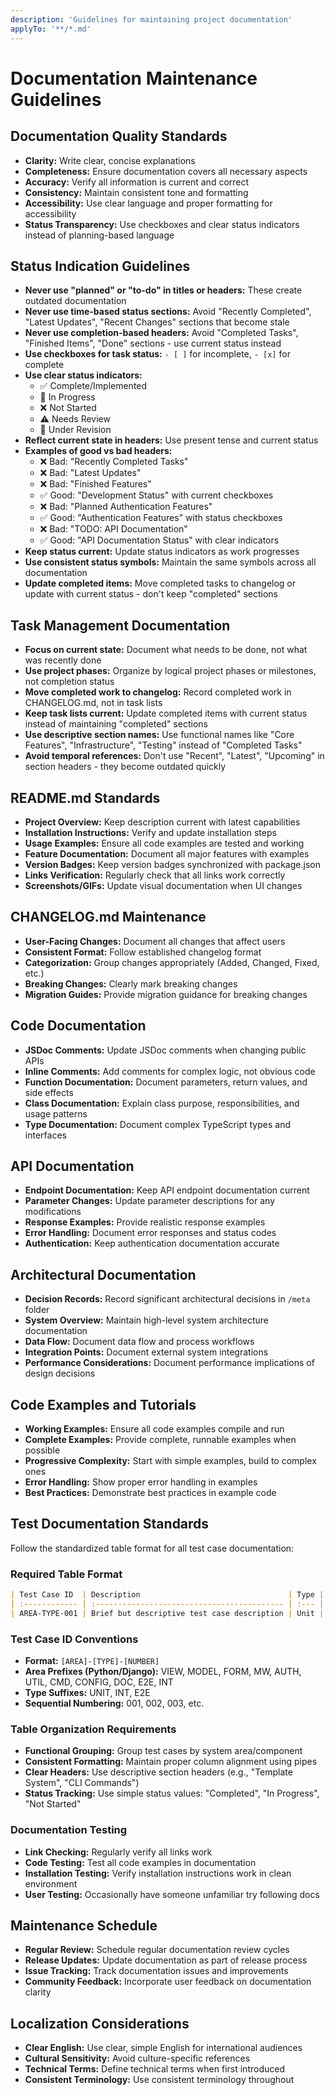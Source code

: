 ```yaml
---
description: 'Guidelines for maintaining project documentation'
applyTo: '**/*.md'
---
```


# Documentation Maintenance Guidelines

## Documentation Quality Standards

- **Clarity:** Write clear, concise explanations
- **Completeness:** Ensure documentation covers all necessary aspects
- **Accuracy:** Verify all information is current and correct
- **Consistency:** Maintain consistent tone and formatting
- **Accessibility:** Use clear language and proper formatting for accessibility
- **Status Transparency:** Use checkboxes and clear status indicators instead of planning-based language

## Status Indication Guidelines

- **Never use "planned" or "to-do" in titles or headers:** These create outdated documentation
- **Never use time-based status sections:** Avoid "Recently Completed", "Latest Updates", "Recent Changes" sections that become stale
- **Never use completion-based headers:** Avoid "Completed Tasks", "Finished Items", "Done" sections - use current status instead
- **Use checkboxes for task status:** `- [ ]` for incomplete, `- [x]` for complete
- **Use clear status indicators:**
  - ✅ Complete/Implemented
  - 🚧 In Progress
  - ❌ Not Started
  - ⚠️ Needs Review
  - 🔄 Under Revision
- **Reflect current state in headers:** Use present tense and current status
- **Examples of good vs bad headers:**
  - ❌ Bad: "Recently Completed Tasks"
  - ❌ Bad: "Latest Updates"
  - ❌ Bad: "Finished Features"
  - ✅ Good: "Development Status" with current checkboxes
  - ❌ Bad: "Planned Authentication Features"
  - ✅ Good: "Authentication Features" with status checkboxes
  - ❌ Bad: "TODO: API Documentation"
  - ✅ Good: "API Documentation Status" with clear indicators
- **Keep status current:** Update status indicators as work progresses
- **Use consistent status symbols:** Maintain the same symbols across all documentation
- **Update completed items:** Move completed tasks to changelog or update with current status - don't keep "completed" sections

## Task Management Documentation

- **Focus on current state:** Document what needs to be done, not what was recently done
- **Use project phases:** Organize by logical project phases or milestones, not completion status
- **Move completed work to changelog:** Record completed work in CHANGELOG.md, not in task lists
- **Keep task lists current:** Update completed items with current status instead of maintaining "completed" sections
- **Use descriptive section names:** Use functional names like "Core Features", "Infrastructure", "Testing" instead of "Completed Tasks"
- **Avoid temporal references:** Don't use "Recent", "Latest", "Upcoming" in section headers - they become outdated quickly

## README.md Standards

- **Project Overview:** Keep description current with latest capabilities
- **Installation Instructions:** Verify and update installation steps
- **Usage Examples:** Ensure all code examples are tested and working
- **Feature Documentation:** Document all major features with examples
- **Version Badges:** Keep version badges synchronized with package.json
- **Links Verification:** Regularly check that all links work correctly
- **Screenshots/GIFs:** Update visual documentation when UI changes

## CHANGELOG.md Maintenance

- **User-Facing Changes:** Document all changes that affect users
- **Consistent Format:** Follow established changelog format
- **Categorization:** Group changes appropriately (Added, Changed, Fixed, etc.)
- **Breaking Changes:** Clearly mark breaking changes
- **Migration Guides:** Provide migration guidance for breaking changes

## Code Documentation

- **JSDoc Comments:** Update JSDoc comments when changing public APIs
- **Inline Comments:** Add comments for complex logic, not obvious code
- **Function Documentation:** Document parameters, return values, and side effects
- **Class Documentation:** Explain class purpose, responsibilities, and usage patterns
- **Type Documentation:** Document complex TypeScript types and interfaces

## API Documentation

- **Endpoint Documentation:** Keep API endpoint documentation current
- **Parameter Changes:** Update parameter descriptions for any modifications
- **Response Examples:** Provide realistic response examples
- **Error Handling:** Document error responses and status codes
- **Authentication:** Keep authentication documentation accurate

## Architectural Documentation

- **Decision Records:** Record significant architectural decisions in `/meta` folder
- **System Overview:** Maintain high-level system architecture documentation
- **Data Flow:** Document data flow and process workflows
- **Integration Points:** Document external system integrations
- **Performance Considerations:** Document performance implications of design decisions

## Code Examples and Tutorials

- **Working Examples:** Ensure all code examples compile and run
- **Complete Examples:** Provide complete, runnable examples when possible
- **Progressive Complexity:** Start with simple examples, build to complex ones
- **Error Handling:** Show proper error handling in examples
- **Best Practices:** Demonstrate best practices in example code

## Test Documentation Standards

Follow the standardized table format for all test case documentation:

### Required Table Format

```markdown
| Test Case ID  | Description                                 | Type | Status    |
| :------------ | :------------------------------------------ | :--- | :-------- |
| AREA-TYPE-001 | Brief but descriptive test case description | Unit | Completed |
```

### Test Case ID Conventions

- **Format:** `[AREA]-[TYPE]-[NUMBER]`
- **Area Prefixes (Python/Django):** VIEW, MODEL, FORM, MW, AUTH, UTIL, CMD, CONFIG, DOC, E2E, INT
- **Type Suffixes:** UNIT, INT, E2E
- **Sequential Numbering:** 001, 002, 003, etc.

### Table Organization Requirements

- **Functional Grouping:** Group test cases by system area/component
- **Consistent Formatting:** Maintain proper column alignment using pipes
- **Clear Headers:** Use descriptive section headers (e.g., "Template System", "CLI Commands")
- **Status Tracking:** Use simple status values: "Completed", "In Progress", "Not Started"

### Documentation Testing

- **Link Checking:** Regularly verify all links work
- **Code Testing:** Test all code examples in documentation
- **Installation Testing:** Verify installation instructions work in clean environment
- **User Testing:** Occasionally have someone unfamiliar try following docs

## Maintenance Schedule

- **Regular Review:** Schedule regular documentation review cycles
- **Release Updates:** Update documentation as part of release process
- **Issue Tracking:** Track documentation issues and improvements
- **Community Feedback:** Incorporate user feedback on documentation clarity

## Localization Considerations

- **Clear English:** Use clear, simple English for international audiences
- **Cultural Sensitivity:** Avoid culture-specific references
- **Technical Terms:** Define technical terms when first introduced
- **Consistent Terminology:** Use consistent terminology throughout
